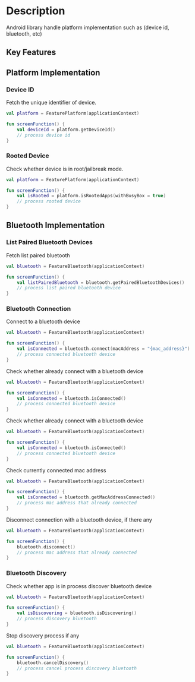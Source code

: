 # Description

Android library handle platform implementation such as (device id, bluetooth, etc)

## Key Features

## Platform Implementation

### Device ID

Fetch the unique identifier of device.

```kotlin
val platform = FeaturePlatform(applicationContext)

fun screenFunction() {
    val deviceId = platform.getDeviceId()
    // process device id
}
```

### Rooted Device

Check whether device is in root/jailbreak mode.

```kotlin
val platform = FeaturePlatform(applicationContext)

fun screenFunction() {
    val isRooted = platform.isRootedApps(withBusyBox = true)
    // process rooted device
}
```

## Bluetooth Implementation

### List Paired Bluetooth Devices

Fetch list paired bluetooth

```kotlin
val bluetooth = FeatureBluetooth(applicationContext)

fun screenFunction() {
    val listPairedBluetooth = bluetooth.getPairedBluetoothDevices()
    // process list paired bluetooth device
}
```

### Bluetooth Connection

Connect to a bluetooth device

```kotlin
val bluetooth = FeatureBluetooth(applicationContext)

fun screenFunction() {
    val isConnected = bluetooth.connect(macAddress = "{mac_address}")
    // process connected bluetooth device
}
```

Check whether already connect with a bluetooth device

```kotlin
val bluetooth = FeatureBluetooth(applicationContext)

fun screenFunction() {
    val isConnected = bluetooth.isConnected()
    // process connected bluetooth device
}
```

Check whether already connect with a bluetooth device

```kotlin
val bluetooth = FeatureBluetooth(applicationContext)

fun screenFunction() {
    val isConnected = bluetooth.isConnected()
    // process connected bluetooth device
}
```

Check currently connected mac address

```kotlin
val bluetooth = FeatureBluetooth(applicationContext)

fun screenFunction() {
    val isConnected = bluetooth.getMacAddressConnected()
    // process mac address that already connected
}
```

Disconnect connection with a bluetooth device, if there any

```kotlin
val bluetooth = FeatureBluetooth(applicationContext)

fun screenFunction() {
    bluetooth.disconnect()
    // process mac address that already connected
}
```

### Bluetooth Discovery

Check whether app is in process discover bluetooth device

```kotlin
val bluetooth = FeatureBluetooth(applicationContext)

fun screenFunction() {
    val isDiscovering = bluetooth.isDiscovering()
    // process discovery bluetooth
}
```

Stop discovery process if any

```kotlin
val bluetooth = FeatureBluetooth(applicationContext)

fun screenFunction() {
    bluetooth.cancelDiscovery()
    // process cancel process discovery bluetooth
}
```